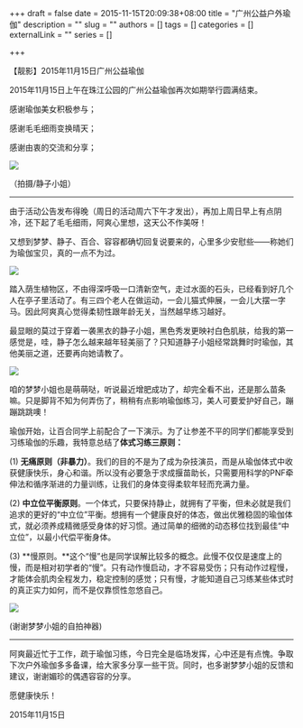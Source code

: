 +++
draft = false
date = 2015-11-15T20:09:38+08:00
title = "广州公益户外瑜伽"
description = ""
slug = ""
authors = []
tags = []
categories = []
externalLink = ""
series = []

+++

【靓影】2015年11月15日广州公益瑜伽

2015年11月15日上午在珠江公园的广州公益瑜伽再次如期举行圆满结束。

感谢瑜伽美女积极参与；

感谢毛毛细雨变换晴天；

感谢由衷的交流和分享；

![](https://oss.sssmoe.com/wp-content/uploads202406062131782.jpg)

（拍摄/静子小姐）

---

由于活动公告发布得晚（周日的活动周六下午才发出），再加上周日早上有点阴冷，还下起了毛毛细雨，阿爽心里想，这天公不作美呀！

又想到梦梦、静子、百合、容容都确切回复说要来的，心里多少安慰些——称她们为瑜伽宝贝，真的一点不为过。

![](https://oss.sssmoe.com/wp-content/uploads202406062131165.jpg)

踏入荫生植物区，不由得深呼吸一口清新空气，走过水面的石头，已经看到好几个人在亭子里活动了。有三四个老人在做运动，一会儿猫式伸展，一会儿大摆一字马。因此阿爽真心觉得柔韧性跟年龄无关，当然越早练习越好。

最显眼的莫过于穿着一袭黑衣的静子小姐，黑色秀发更映衬白色肌肤，给我的第一感觉是，哇，静子怎么越来越年轻美丽了？只知道静子小姐经常跳舞时时瑜伽，其他美丽之道，还要再向她请教了。

![](https://oss.sssmoe.com/wp-content/uploads202406062131166.jpg)

咱的梦梦小姐也是萌萌哒，听说最近增肥成功了，却完全看不出，还是那么苗条嘛。只是脚背不知为何弄伤了，稍稍有点影响瑜伽练习，美人可要爱护好自己，蹦蹦跳跳噢！

瑜伽开始，让百合同学上前配合了一下演示。为了让参差不平的同学们都能享受到习练瑜伽的乐趣，我特意总结了**体式习练三原则：**

(1) **无痛原则（非暴力）**。我们的目的不是为了成为杂技演员，而是从瑜伽体式中收获健康快乐，身心和谐。所以没有必要急于求成揠苗助长，只需要用科学的PNF牵伸法和循序渐进的力量训练，让我们的身体变得柔软年轻而充满力量。

(2) **中立位平衡原则**。一个体式，只要保持静止，就拥有了平衡，但未必就是我们追求的更好的“中立位”平衡。想拥有一个健康良好的体态，做出优雅稳固的瑜伽体式，就必须养成精微感受身体的好习惯。通过简单的细微的动态移位找到最佳“中立位”，以最小代偿平衡身体。

(3) **慢原则。**这个“慢”也是同学误解比较多的概念。此慢不仅仅是速度上的慢，而是相对初学者的“慢”。只有动作慢启动，才不容易受伤；只有动作过程慢，才能体会肌肉全程发力，稳定控制的感觉；只有慢，才能知道自己习练某些体式时的真正实力如何，而不是仅靠惯性忽悠自己。

![](https://oss.sssmoe.com/wp-content/uploads202406062131167.jpg)

(谢谢梦梦小姐的自拍神器)

---

阿爽最近忙于工作，疏于瑜伽习练，今日完全是临场发挥，心中还是有点愧。争取下次户外瑜伽多多备课，给大家多分享一些干货。同时，也多谢梦梦小姐的反馈和建议，谢谢媚珍的偶遇容容的分享。

愿健康快乐！

2015年11月15日